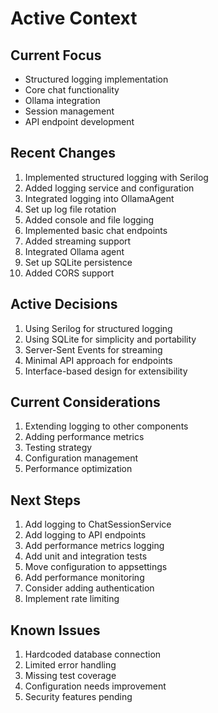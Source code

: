 # Active Context

## Current Focus
- Structured logging implementation
- Core chat functionality
- Ollama integration
- Session management
- API endpoint development

## Recent Changes
1. Implemented structured logging with Serilog
2. Added logging service and configuration
3. Integrated logging into OllamaAgent
4. Set up log file rotation
5. Added console and file logging
6. Implemented basic chat endpoints
7. Added streaming support
8. Integrated Ollama agent
9. Set up SQLite persistence
10. Added CORS support

## Active Decisions
1. Using Serilog for structured logging
2. Using SQLite for simplicity and portability
3. Server-Sent Events for streaming
4. Minimal API approach for endpoints
5. Interface-based design for extensibility

## Current Considerations
1. Extending logging to other components
2. Adding performance metrics
3. Testing strategy
4. Configuration management
5. Performance optimization

## Next Steps
1. Add logging to ChatSessionService
2. Add logging to API endpoints
3. Add performance metrics logging
4. Add unit and integration tests
5. Move configuration to appsettings
6. Add performance monitoring
7. Consider adding authentication
8. Implement rate limiting

## Known Issues
1. Hardcoded database connection
2. Limited error handling
3. Missing test coverage
4. Configuration needs improvement
5. Security features pending 
